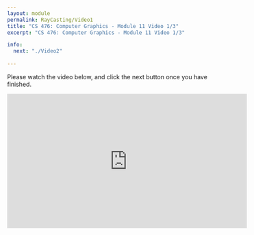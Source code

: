 ```yaml
---
layout: module
permalink: RayCasting/Video1
title: "CS 476: Computer Graphics - Module 11 Video 1/3"
excerpt: "CS 476: Computer Graphics - Module 11 Video 1/3"

info:
  next: "./Video2"
  
---
```


Please watch the video below, and click the next button once you have finished. 

<iframe width="560" height="315" src="https://www.youtube.com/embed/lToOei6bD-M" frameborder="0" allow="accelerometer; autoplay; clipboard-write; encrypted-media; gyroscope; picture-in-picture" allowfullscreen></iframe>

